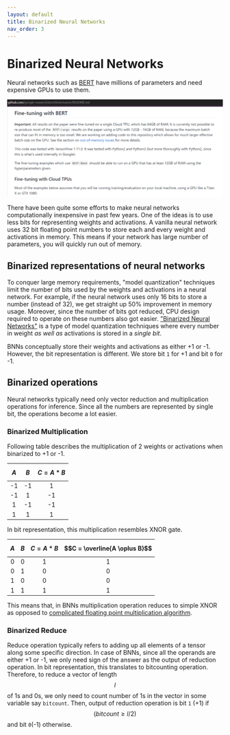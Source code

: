 ```yaml
---
layout: default
title: Binarized Neural Networks
nav_order: 3
---
```


# Binarized Neural Networks

Neural networks such as [BERT](https://github.com/google-research/bert) have millions of parameters and need expensive GPUs to use them.

<center>
<img src="images/expensive_bert.png" alt="BERT expensive">
</center>

There have been quite some efforts to make neural networks computationally inexpensive in past few years. One of the ideas is to use less bits for representing weights and activations. A vanilla neural network uses 32 bit floating point numbers to store each and every weight and activations in memory. This means if your network has large number of parameters, you will quickly run out of memory.

## Binarized representations of neural networks
To conquer large memory requirements, "model quantization" techniques limit the number of bits used by the weights and activations in a neural network. For example, if the neural network uses only 16 bits to store a number (instead of 32), we get straight up 50% improvement in memory usage. Moreover, since the number of bits got reduced, CPU design required to operate on these numbers also got easier. ["Binarized Neural Networks"](https://arxiv.org/abs/1602.02830) is a type of model quantization techniques where every number in weight _as well as_ activations is stored in a _single bit_.

BNNs conceptually store their weights and activations as either +1 or -1. However, the bit representation is different. We store bit `1` for +1 and bit `0` for -1. 

## Binarized operations
Neural networks typically need only vector reduction and multiplication operations for inference. Since all the numbers are represented by single bit, the operations become a lot easier. 

### Binarized Multiplication
Following table describes the multiplication of 2 weights or activations when binarized to +1 or -1.

| $$A$$  | $$B$$  | $$C = A * B$$ |
|:--:|:--:|:---------:|
| -1 | -1 | 1         |
| -1 | 1  | -1        |
| 1  | -1 |  -1       |
| 1  | 1  | 1         |

In bit representation, this multiplication resembles XNOR gate.

| $$A$$  | $$B$$  | $$C = A * B$$ | $$C = \overline{A \oplus B}$$ |
|:--:|:--:|:---------:|:-:|
| 0 | 0 | 1         | 1 |
| 0 | 1  | 0        | 0 |
| 1  | 0 |  0       | 0 |
| 1  | 1  | 1         | 1 |

This means that, in BNNs multiplication operation reduces to simple XNOR as opposed to [complicated floating point multiplication algorithm](https://en.wikipedia.org/wiki/Floating-point_arithmetic#Multiplication_and_division).

### Binarized Reduce 
Reduce operation typically refers to adding up all elements of a tensor along some specific direction. In case of BNNs, since all the operands are either +1 or -1, we only need sign of the answer as the output of reduction operation. In bit representation, this translates to bitcounting operation. Therefore, to reduce a vector of length $$l$$ of 1s and 0s, we only need to count number of 1s in the vector in some variable say `bitcount`. Then, output of reduction operation is bit `1` (+1) if $$(bitcount \geq l/2)$$ and bit `0`(-1) otherwise.

